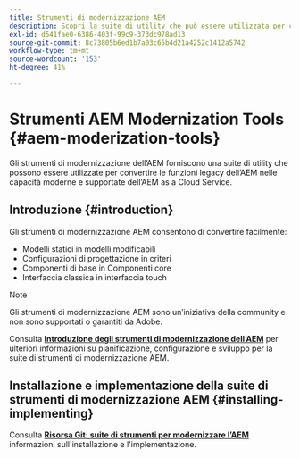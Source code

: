 ```yaml
---
title: Strumenti di modernizzazione AEM
description: Scopri la suite di utility che può essere utilizzata per convertire le funzioni legacy dell’AEM nelle funzionalità moderne e supportate dell’AEM as a Cloud Service.
exl-id: d541fae0-6386-403f-99c9-373dc978ad13
source-git-commit: 8c73805b6ed1b7a03c65b4d21a4252c1412a5742
workflow-type: tm+mt
source-wordcount: '153'
ht-degree: 41%

---
```


# Strumenti AEM Modernization Tools {#aem-moderization-tools}

Gli strumenti di modernizzazione dell’AEM forniscono una suite di utility che possono essere utilizzate per convertire le funzioni legacy dell’AEM nelle capacità moderne e supportate dell’AEM as a Cloud Service.


## Introduzione {#introduction}

Gli strumenti di modernizzazione AEM consentono di convertire facilmente:

* Modelli statici in modelli modificabili
* Configurazioni di progettazione in criteri
* Componenti di base in Componenti core
* Interfaccia classica in interfaccia touch

>[!NOTE]
>Gli strumenti di modernizzazione AEM sono un’iniziativa della community e non sono supportati o garantiti da Adobe.

Consulta **[Introduzione degli strumenti di modernizzazione dell’AEM](https://opensource.adobe.com/aem-modernize-tools/)** per ulteriori informazioni su pianificazione, configurazione e sviluppo per la suite di strumenti di modernizzazione AEM.

## Installazione e implementazione della suite di strumenti di modernizzazione AEM {#installing-implementing}

Consulta **[Risorsa Git: suite di strumenti per modernizzare l’AEM](https://github.com/adobe/aem-modernize-tools)** informazioni sull&#39;installazione e l&#39;implementazione.
